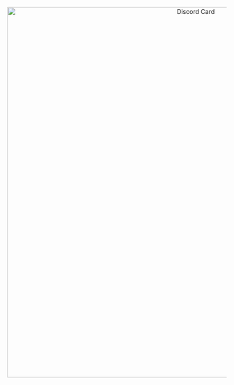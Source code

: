 <p align="center">
  <img src="https://icelater.vercel.app/discord-card" alt="Discord Card" width="850px" />
</p>
